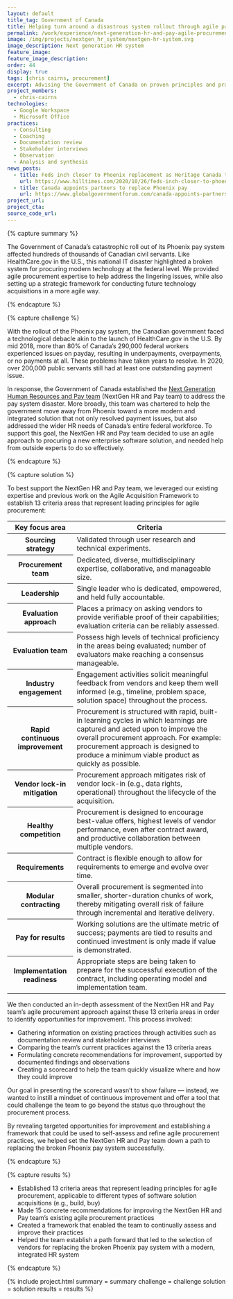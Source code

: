 ```yaml
---
layout: default
title_tag: Government of Canada
title: Helping turn around a disastrous system rollout through agile procurement
permalink: /work/experience/next-generation-hr-and-pay-agile-procurement/
image: /img/projects/nextgen_hr_system/nextgen-hr-system.svg
image_description: Next generation HR system
feature_image:
feature_image_description:
order: 44
display: true
tags: [chris cairns, procurement]
excerpt: Advising the Government of Canada on proven principles and practices for using agile procurement to recover from a botched HR pay system rollout and to make more reliable technology acquisitions going forward.
project_members:
  - chris-cairns
technologies:
  - Google Workspace
  - Microsoft Office
practices:
  - Consulting
  - Coaching
  - Documentation review
  - Stakeholder interviews
  - Observation
  - Analysis and synthesis
news_posts:
  - title: Feds inch closer to Phoenix replacement as Heritage Canada tapped for exploratory phase of Next Generation HR and pay system
    url: https://www.hilltimes.com/2020/10/26/feds-inch-closer-to-phoenix-replacement-as-heritage-canada-tapped-for-exploratory-phase-of-next-generation-hr-and-pay-system/269095
  - title: Canada appoints partners to replace Phoenix pay
    url: https://www.globalgovernmentforum.com/canada-appoints-partners-to-replace-phoenix-pay-system/
project_url:
project_cta:
source_code_url:
---
```


{% capture summary %}
  <p>
    The Government of Canada’s catastrophic roll out of its Phoenix pay system affected hundreds of thousands of Canadian civil servants. Like HealthCare.gov in the U.S., this national IT disaster highlighted a broken system for procuring modern technology at the federal level. We provided agile procurement expertise to help address the lingering issues, while also setting up a strategic framework for conducting future technology acquisitions in a more agile way.
  </p>
{% endcapture %}

{% capture challenge %}
  <p>
    With the rollout of the Phoenix pay system, the Canadian government faced a technological debacle akin to the launch of HealthCare.gov in the U.S. By mid 2018, more than 80% of Canada’s 290,000 federal workers experienced issues on payday, resulting in underpayments, overpayments, or no payments at all. These problems have taken years to resolve. In 2020, over 200,000 public servants still had at least one outstanding payment issue.
  </p>
  <p>
    In response, the Government of Canada established the <a href="https://www.canada.ca/en/shared-services/corporate/next-generation-human-resources-pay-system.html">Next Generation Human Resources and Pay team</a> (NextGen HR and Pay team) to address the pay system disaster. More broadly, this team was chartered to help the government move away from Phoenix toward a more modern and integrated solution that not only resolved payment issues, but also addressed the wider HR needs of Canada’s entire federal workforce. To support this goal, the NextGen HR and Pay team decided to use an agile approach to procuring a new enterprise software solution, and needed help from outside experts to do so effectively.
  </p>
{% endcapture %}

{% capture solution %}
  <p>
    To best support the NextGen HR and Pay team, we leveraged our existing expertise and previous work on the Agile Acquisition Framework to establish 13 criteria areas that represent leading principles for agile procurement:
  </p>

  <table class="post-table">
    <thead>
      <tr>
        <th scope="col">Key focus area</th>
        <th scope="col">Criteria</th>
      </tr>
    </thead>
    <tbody>
      <tr>
        <th scope="row">Sourcing strategy</th>
        <td>
          Validated through user research and technical experiments.
        </td>
      </tr>
      <tr>
        <th scope="row">Procurement team</th>
        <td>
          Dedicated, diverse, multidisciplinary expertise, collaborative, and manageable size.
        </td>
      </tr>
      <tr>
        <th scope="row">Leadership</th>
        <td>
          Single leader who is dedicated, empowered, and held fully accountable.
        </td>
      </tr>
      <tr>
        <th scope="row">Evaluation approach</th>
        <td>
          Places a primacy on asking vendors to provide verifiable proof of their capabilities; evaluation criteria can be reliably assessed.
        </td>
      </tr>
      <tr>
        <th scope="row">Evaluation team</th>
        <td>
          Possess high levels of technical proficiency in the areas being evaluated; number of evaluators make reaching a consensus manageable.
        </td>
      </tr>
      <tr>
        <th scope="row">Industry engagement</th>
        <td>
          Engagement activities solicit meaningful feedback from vendors and keep them well informed (e.g., timeline, problem space, solution space) throughout the process.
        </td>
      </tr>
      <tr>
        <th scope="row">Rapid continuous improvement</th>
        <td>
          Procurement is structured with rapid, built-in learning cycles in which learnings are captured and acted upon to improve the overall procurement approach. For example: procurement approach is designed to produce a minimum viable product as quickly as possible.
        </td>
      </tr>
      <tr>
        <th scope="row">Vendor lock-in mitigation</th>
        <td>
          Procurement approach mitigates risk of vendor lock-in (e.g., data rights, operational) throughout the lifecycle of the acquisition.
        </td>
      </tr>
      <tr>
        <th scope="row">Healthy competition</th>
        <td>
          Procurement is designed to encourage best-value offers, highest levels of vendor performance, even after contract award, and productive collaboration between multiple vendors.
        </td>
      </tr>
      <tr>
        <th scope="row">Requirements</th>
        <td>
          Contract is flexible enough to allow for requirements to emerge and evolve over time.
        </td>
      </tr>
      <tr>
        <th scope="row">Modular contracting</th>
        <td>
          Overall procurement is segmented into smaller, shorter-duration chunks of work, thereby mitigating overall risk of failure through incremental and iterative delivery.
        </td>
      </tr>
      <tr>
        <th scope="row">Pay for results</th>
        <td>
          Working solutions are the ultimate metric of success; payments are tied to results and continued investment is only made if value is demonstrated.
        </td>
      </tr>
      <tr>
        <th scope="row">Implementation readiness</th>
        <td>
          Appropriate steps are being taken to prepare for the successful execution of the contract, including operating model and implementation team.
        </td>
      </tr>
    </tbody>
  </table>
  <p>
    We then conducted an in-depth assessment of the NextGen HR and Pay team’s agile procurement approach against these 13 criteria areas in order to identify opportunities for improvement. This process involved:
  </p>
  <ul>
    <li>Gathering information on existing practices through activities such as documentation review and stakeholder interviews</li>
    <li>Comparing the team’s current practices against the 13 criteria areas</li>
    <li>Formulating concrete recommendations for improvement,
    supported by documented findings and observations</li>
    <li>Creating a scorecard to help the team quickly visualize where and how they could improve</li>
  </ul>
  <p>
    Our goal in presenting the scorecard wasn’t to show failure — instead, we wanted to instill a mindset of continuous improvement and offer a tool that could challenge the team to go beyond the status quo throughout the procurement process.
  </p>
  <p>
    By revealing targeted opportunities for improvement and establishing a framework that could be used to self-assess and refine agile procurement practices, we helped set the NextGen HR and Pay team down a path to replacing the broken Phoenix pay system successfully.
  </p>
{% endcapture %}

{% capture results %}
  <ul>
    <li>Established 13 criteria areas that represent leading principles for agile procurement, applicable to different types of software solution acquisitions (e.g., build, buy)</li>
    <li>Made 15 concrete recommendations for improving the NextGen HR and Pay team’s existing agile procurement practices</li>
    <li>Created a framework that enabled the team to continually assess and improve their practices</li>
    <li>Helped the team establish a path forward that led to the selection of vendors for replacing the broken Phoenix pay system with a modern, integrated HR system</li>
  </ul>
{% endcapture %}

{% include project.html
  summary = summary
  challenge = challenge
  solution = solution
  results = results
%}
